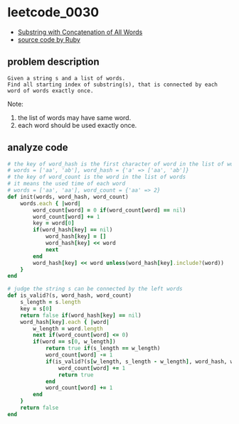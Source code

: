 # leetcode_0030

- [Substring with Concatenation of All Words](https://leetcode.com/problems/substring-with-concatenation-of-all-words/)
- [source code by Ruby](leetcode_0030.rb)

## problem description

```
Given a string s and a list of words.
Find all starting index of substring(s), that is connected by each word of words exactly once.
```

Note:

1. the list of words may have same word.
2. each word should be used exactly once.

## analyze code

```ruby
# the key of word_hash is the first character of word in the list of words
# words = ['aa', 'ab'], word_hash = {'a' => ['aa', 'ab']}
# the key of word_count is the word in the list of words
# it means the used time of each word
# words = ['aa', 'aa'], word_count = {'aa' => 2}
def init(words, word_hash, word_count)
    words.each { |word|
        word_count[word] = 0 if(word_count[word] == nil)
        word_count[word] += 1
        key = word[0]
        if(word_hash[key] == nil)
            word_hash[key] = []
            word_hash[key] << word
            next
        end
        word_hash[key] << word unless(word_hash[key].include?(word))
    }
end
```

```ruby
# judge the string s can be connected by the left words
def is_valid?(s, word_hash, word_count)
    s_length = s.length
    key = s[0]
    return false if(word_hash[key] == nil)
    word_hash[key].each { |word|
        w_length = word.length
        next if(word_count[word] <= 0)
        if(word == s[0, w_length])
            return true if(s_length == w_length)
            word_count[word] -= 1
            if(is_valid?(s[w_length, s_length - w_length], word_hash, word_count))
                word_count[word] += 1
                return true
            end
            word_count[word] += 1
        end
    }
    return false
end
```
